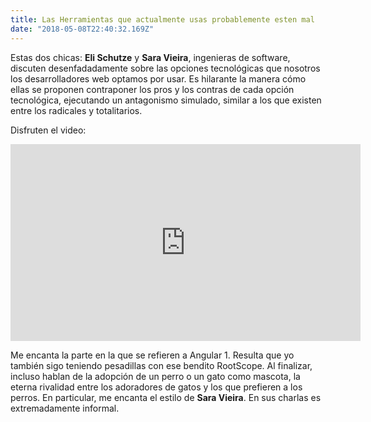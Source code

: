 ```yaml
---
title: Las Herramientas que actualmente usas probablemente esten mal
date: "2018-05-08T22:40:32.169Z"
---
```


Estas dos chicas: **Eli Schutze** y **Sara Vieira**, ingenieras de software, discuten desenfadadamente sobre las opciones tecnológicas que nosotros los desarrolladores web optamos por usar. Es hilarante la manera cómo ellas se proponen contraponer los pros y los contras de cada opción tecnológica, ejecutando un antagonismo simulado, similar a los que existen entre los radicales y totalitarios.

Disfruten el video:

<iframe width="560" height="315" src="https://www.youtube.com/embed/YhI3yKb2-HM" frameborder="0" allow="autoplay; encrypted-media" allowfullscreen></iframe>

Me encanta la parte en la que se refieren a Angular 1. Resulta que yo también sigo teniendo pesadillas con ese bendito RootScope. 
Al finalizar, incluso hablan de la adopción de un perro o un gato como mascota, la eterna rivalidad entre los adoradores de gatos y los que prefieren a los perros.
En particular, me encanta el estilo de **Sara Vieira**. En sus charlas es extremadamente informal. 